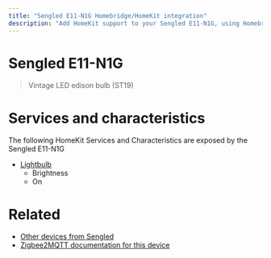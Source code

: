 ```yaml
---
title: "Sengled E11-N1G Homebridge/HomeKit integration"
description: "Add HomeKit support to your Sengled E11-N1G, using Homebridge, Zigbee2MQTT and homebridge-z2m."
---
```

<!---
This file has been GENERATED using src/docgen/docgen.ts
DO NOT EDIT THIS FILE MANUALLY!
-->
# Sengled E11-N1G
> Vintage LED edison bulb (ST19)


# Services and characteristics
The following HomeKit Services and Characteristics are exposed by
the Sengled E11-N1G

* [Lightbulb](../../light.md)
  * Brightness
  * On


# Related
* [Other devices from Sengled](../index.md#sengled)
* [Zigbee2MQTT documentation for this device](https://www.zigbee2mqtt.io/devices/E11-N1G.html)